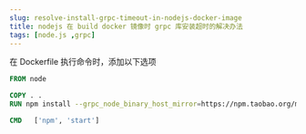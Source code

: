 ```yaml
---
slug: resolve-install-grpc-timeout-in-nodejs-docker-image
title: nodejs 在 build docker 镜像时 grpc 库安装超时的解决办法
tags: [node.js ,grpc]
---
```


在 Dockerfile 执行命令时，添加以下选项

```dockerfile
FROM node

COPY . .
RUN npm install --grpc_node_binary_host_mirror=https://npm.taobao.org/mirrors/

CMD   ['npm', 'start']
```
